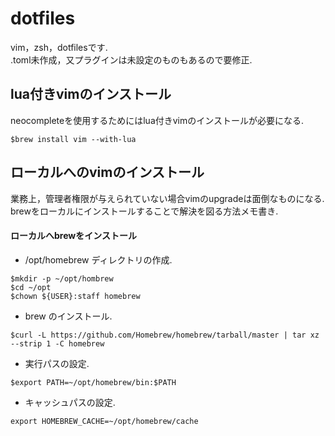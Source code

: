 # dotfiles
vim，zsh，dotfilesです.  
.toml未作成，又プラグインは未設定のものもあるので要修正.  

## lua付きvimのインストール
neocompleteを使用するためにはlua付きvimのインストールが必要になる.  

`$brew install vim --with-lua`

## ローカルへのvimのインストール
業務上，管理者権限が与えられていない場合vimのupgradeは面倒なものになる.  
brewをローカルにインストールすることで解決を図る方法メモ書き.

#### ローカルへbrewをインストール

* /opt/homebrew ディレクトリの作成.  

```shell:mkdir
$mkdir -p ~/opt/hombrew  
$cd ~/opt  
$chown ${USER}:staff homebrew  
```

* brew のインストール.  
```shell:install
$curl -L https://github.com/Homebrew/homebrew/tarball/master | tar xz --strip 1 -C homebrew
```

* 実行パスの設定.  
```shell:pass
$export PATH=~/opt/homebrew/bin:$PATH  
```

* キャッシュパスの設定.  
```shell:pash
export HOMEBREW_CACHE=~/opt/homebrew/cache  
```
